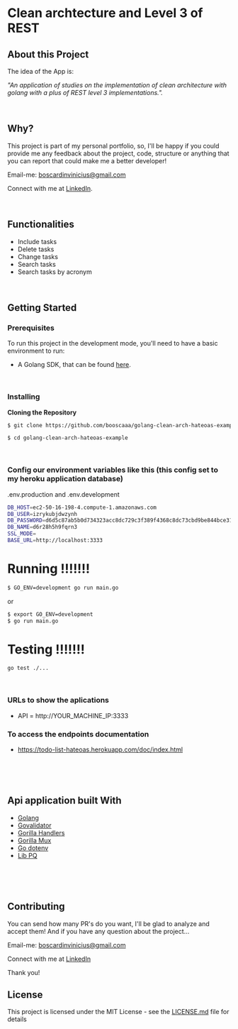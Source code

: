 # Clean archtecture and Level 3 of REST

## About this Project

The idea of the App is:

_"An application of studies on the implementation of clean architecture with golang with a plus of REST level 3 implementations."._

<br>

## Why?

This project is part of my personal portfolio, so, I'll be happy if you could provide me any feedback about the project, code, structure or anything that you can report that could make me a better developer!

Email-me: boscardinvinicius@gmail.com

Connect with me at [LinkedIn](https://www.linkedin.com/in/booscaaa/).

<br>

## Functionalities

- Include tasks
- Delete tasks
- Change tasks
- Search tasks
- Search tasks by acronym

<br>

## Getting Started

### Prerequisites

To run this project in the development mode, you'll need to have a basic environment to run:

- A Golang SDK, that can be found [here](https://golang.org/).

<br>

### Installing

**Cloning the Repository**

```bash
$ git clone https://github.com/booscaaa/golang-clean-arch-hateoas-example

$ cd golang-clean-arch-hateoas-example
```

<br>

### Config our environment variables like this (this config set to my heroku application database)

.env.production and .env.development

```bash
DB_HOST=ec2-50-16-198-4.compute-1.amazonaws.com
DB_USER=izrykubjdwzynh
DB_PASSWORD=d6d5c87ab5b0d734323acc8dc729c3f389f4368c8dc73cbd9be844bce3173fb2
DB_NAME=d6r28h5h9fqrn3
SSL_MODE=
BASE_URL=http://localhost:3333
```

# Running !!!!!!!

```bash
$ GO_ENV=development go run main.go
```

or

```bash
$ export GO_ENV=development
$ go run main.go
```

# Testing !!!!!!!
```bash
go test ./...
```

<br>

### URLs to show the aplications

- API = http://YOUR_MACHINE_IP:3333

### To access the endpoints documentation

- https://todo-list-hateoas.herokuapp.com/doc/index.html

<br>
<br>
<br>

## Api application built With

- [Golang](https://golang.org/)
- [Govalidator](https://github.com/asaskevich/govalidator)
- [Gorilla Handlers](https://github.com/gorilla/handlers)
- [Gorilla Mux](https://github.com/gorilla/mux)
- [Go dotenv](https://github.com/joho/godotenv)
- [Lib PQ](https://github.com/lib/pq)

<br>
<br>
<br>

## Contributing

You can send how many PR's do you want, I'll be glad to analyze and accept them! And if you have any question about the project...

Email-me: boscardinvinicius@gmail.com

Connect with me at [LinkedIn](https://www.linkedin.com/in/booscaaa/)

Thank you!

## License

This project is licensed under the MIT License - see the [LICENSE.md](https://github.com/booscaaa/golang-clean-arch-hateoas-example/blob/master/LICENSE) file for details
